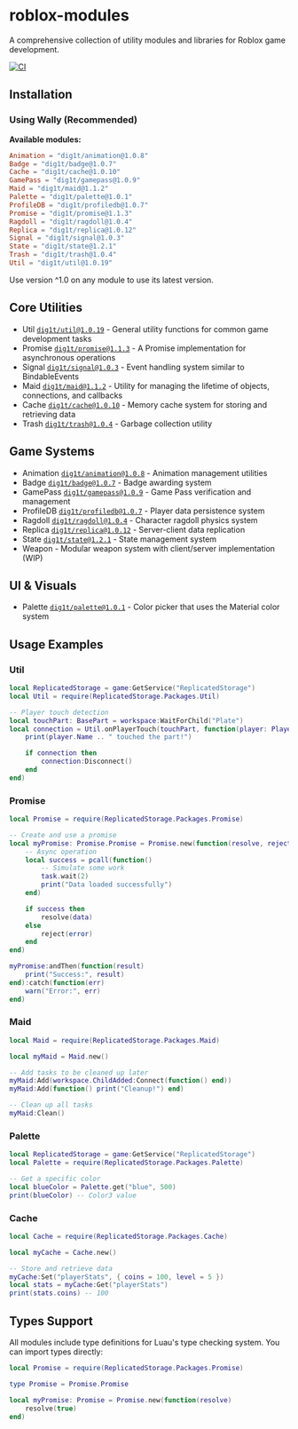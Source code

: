 # roblox-modules

A comprehensive collection of utility modules and libraries for Roblox game development.

[![CI](https://github.com/dig1t/roblox-modules/actions/workflows/ci.yml/badge.svg?branch=main)](https://github.com/dig1t/roblox-modules/actions/workflows/ci.yml)

## Installation

### Using Wally (Recommended)

**Available modules:**
```toml
Animation = "dig1t/animation@1.0.8"
Badge = "dig1t/badge@1.0.7"
Cache = "dig1t/cache@1.0.10"
GamePass = "dig1t/gamepass@1.0.9"
Maid = "dig1t/maid@1.1.2"
Palette = "dig1t/palette@1.0.1"
ProfileDB = "dig1t/profiledb@1.0.7"
Promise = "dig1t/promise@1.1.3"
Ragdoll = "dig1t/ragdoll@1.0.4"
Replica = "dig1t/replica@1.0.12"
Signal = "dig1t/signal@1.0.3"
State = "dig1t/state@1.2.1"
Trash = "dig1t/trash@1.0.4"
Util = "dig1t/util@1.0.19"
```

Use version ^1.0 on any module to use its latest version.

## Core Utilities
- Util [`dig1t/util@1.0.19`](https://dig1t.github.io/roblox-modules/api/Util) - General utility functions for common game development tasks
- Promise [`dig1t/promise@1.1.3`](https://dig1t.github.io/roblox-modules/api/Promise) - A Promise implementation for asynchronous operations
- Signal [`dig1t/signal@1.0.3`](https://dig1t.github.io/roblox-modules/api/Signal) - Event handling system similar to BindableEvents
- Maid [`dig1t/maid@1.1.2`](https://dig1t.github.io/roblox-modules/api/Maid) - Utility for managing the lifetime of objects, connections, and callbacks
- Cache [`dig1t/cache@1.0.10`](https://dig1t.github.io/roblox-modules/api/Cache) - Memory cache system for storing and retrieving data
- Trash [`dig1t/trash@1.0.4`](https://dig1t.github.io/roblox-modules/api/Trash) - Garbage collection utility

## Game Systems
- Animation [`dig1t/animation@1.0.8`](https://dig1t.github.io/roblox-modules/api/Animation) - Animation management utilities
- Badge [`dig1t/badge@1.0.7`](https://dig1t.github.io/roblox-modules/api/Badge) - Badge awarding system
- GamePass [`dig1t/gamepass@1.0.9`](https://dig1t.github.io/roblox-modules/api/GamePass) - Game Pass verification and management
- ProfileDB [`dig1t/profiledb@1.0.7`](https://dig1t.github.io/roblox-modules/api/ProfileDB) - Player data persistence system
- Ragdoll [`dig1t/ragdoll@1.0.4`](https://dig1t.github.io/roblox-modules/api/Ragdoll) - Character ragdoll physics system
- Replica [`dig1t/replica@1.0.12`](https://dig1t.github.io/roblox-modules/api/Replica) - Server-client data replication
- State [`dig1t/state@1.2.1`](https://dig1t.github.io/roblox-modules/api/State) - State management system
- Weapon - Modular weapon system with client/server implementation (WIP)

## UI & Visuals
- Palette [`dig1t/palette@1.0.1`](https://dig1t.github.io/roblox-modules/api/Palette) - Color picker that uses the Material color system

## Usage Examples

### Util

```lua
local ReplicatedStorage = game:GetService("ReplicatedStorage")
local Util = require(ReplicatedStorage.Packages.Util)

-- Player touch detection
local touchPart: BasePart = workspace:WaitForChild("Plate")
local connection = Util.onPlayerTouch(touchPart, function(player: Player)
    print(player.Name .. " touched the part!")

    if connection then
        connection:Disconnect()
    end
end)
```

### Promise

```lua
local Promise = require(ReplicatedStorage.Packages.Promise)

-- Create and use a promise
local myPromise: Promise.Promise = Promise.new(function(resolve, reject)
    -- Async operation
    local success = pcall(function()
        -- Simulate some work
        task.wait(2)
        print("Data loaded successfully")
    end)

    if success then
        resolve(data)
    else
        reject(error)
    end
end)

myPromise:andThen(function(result)
    print("Success:", result)
end):catch(function(err)
    warn("Error:", err)
end)
```

### Maid

```lua
local Maid = require(ReplicatedStorage.Packages.Maid)

local myMaid = Maid.new()

-- Add tasks to be cleaned up later
myMaid:Add(workspace.ChildAdded:Connect(function() end))
myMaid:Add(function() print("Cleanup!") end)

-- Clean up all tasks
myMaid:Clean()
```

### Palette

```lua
local ReplicatedStorage = game:GetService("ReplicatedStorage")
local Palette = require(ReplicatedStorage.Packages.Palette)

-- Get a specific color
local blueColor = Palette.get("blue", 500)
print(blueColor) -- Color3 value
```

### Cache

```lua
local Cache = require(ReplicatedStorage.Packages.Cache)

local myCache = Cache.new()

-- Store and retrieve data
myCache:Set("playerStats", { coins = 100, level = 5 })
local stats = myCache:Get("playerStats")
print(stats.coins) -- 100
```

## Types Support

All modules include type definitions for Luau's type checking system. You can import types directly:

```lua
local Promise = require(ReplicatedStorage.Packages.Promise)

type Promise = Promise.Promise

local myPromise: Promise = Promise.new(function(resolve)
    resolve(true)
end)
```
